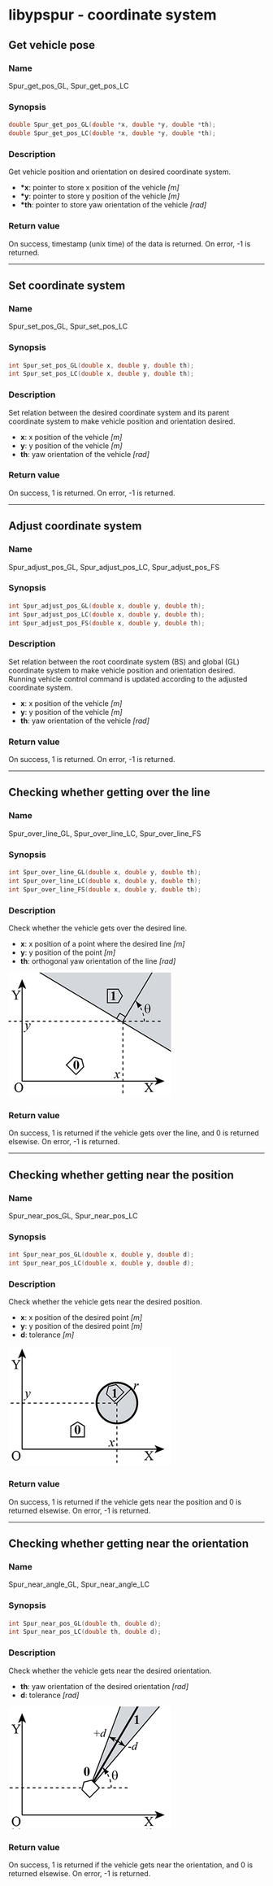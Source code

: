 # libypspur - coordinate system

## Get vehicle pose

### Name

Spur_get_pos_GL, Spur_get_pos_LC

### Synopsis

```c
double Spur_get_pos_GL(double *x, double *y, double *th);
double Spur_get_pos_LC(double *x, double *y, double *th);
```

### Description

Get vehicle position and orientation on desired coordinate system.

* **\*x**: pointer to store x position of the vehicle  _[m]_
* **\*y**: pointer to store y position of the vehicle _[m]_
* **\*th**: pointer to store yaw orientation of the vehicle _[rad]_

### Return value

On success, timestamp (unix time) of the data is returned.
On error, -1 is returned.

***

## Set coordinate system

### Name

Spur_set_pos_GL, Spur_set_pos_LC

### Synopsis

```c
int Spur_set_pos_GL(double x, double y, double th);
int Spur_set_pos_LC(double x, double y, double th);
```

### Description

Set relation between the desired coordinate system and its parent coordinate system to make vehicle position and orientation desired.

* **x**: x position of the vehicle  _[m]_
* **y**: y position of the vehicle _[m]_
* **th**: yaw orientation of the vehicle _[rad]_

### Return value

On success, 1 is returned.
On error, -1 is returned.

***

## Adjust coordinate system

### Name

Spur_adjust_pos_GL, Spur_adjust_pos_LC, Spur_adjust_pos_FS

### Synopsis

```c
int Spur_adjust_pos_GL(double x, double y, double th);
int Spur_adjust_pos_LC(double x, double y, double th);
int Spur_adjust_pos_FS(double x, double y, double th);
```

### Description

Set relation between the root coordinate system (BS) and global (GL) coordinate system to make vehicle position and orientation desired.
Running vehicle control command is updated according to the adjusted coordinate system.

* **x**: x position of the vehicle  _[m]_
* **y**: y position of the vehicle _[m]_
* **th**: yaw orientation of the vehicle _[rad]_

### Return value

On success, 1 is returned.
On error, -1 is returned.

***

## Checking whether getting over the line

### Name

Spur_over_line_GL, Spur_over_line_LC, Spur_over_line_FS

### Synopsis

```c
int Spur_over_line_GL(double x, double y, double th);
int Spur_over_line_LC(double x, double y, double th);
int Spur_over_line_FS(double x, double y, double th);
```

### Description

Check whether the vehicle gets over the desired line.

* **x**: x position of a point where the desired line  _[m]_
* **y**: y position of the point _[m]_
* **th**: orthogonal yaw orientation of the line _[rad]_

![Parameters for checking whether getting over the line](https://github.com/openspur/yp-spur/raw/master/doc/images/commands/over_line.png)

### Return value

On success, 1 is returned if the vehicle gets over the line, and 0 is returned elsewise.
On error, -1 is returned.

***

## Checking whether getting near the position

### Name

Spur_near_pos_GL, Spur_near_pos_LC

### Synopsis

```c
int Spur_near_pos_GL(double x, double y, double d);
int Spur_near_pos_LC(double x, double y, double d);
```

### Description

Check whether the vehicle gets near the desired position.

* **x**: x position of the desired point _[m]_
* **y**: y position of the desired point _[m]_
* **d**: tolerance _[m]_

![Parameters for checking whether the vehicle gets near the desired position.](https://github.com/openspur/yp-spur/raw/master/doc/images/commands/near_pos.png)

### Return value

On success, 1 is returned if the vehicle gets near the position and 0 is returned elsewise.
On error, -1 is returned.

***

## Checking whether getting near the orientation

### Name

Spur_near_angle_GL, Spur_near_angle_LC

### Synopsis

```c
int Spur_near_pos_GL(double th, double d);
int Spur_near_pos_LC(double th, double d);
```

### Description

Check whether the vehicle gets near the desired orientation.

* **th**: yaw orientation of the desired orientation _[rad]_
* **d**: tolerance _[rad]_

![Parameters for checking whether the vehicle gets near the desired position.](https://github.com/openspur/yp-spur/raw/master/doc/images/commands/near_angle.png)

### Return value

On success, 1 is returned if the vehicle gets near the orientation, and 0 is returned elsewise.
On error, -1 is returned.
